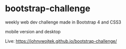 # bootstrap-challenge

weekly web dev challenge made in Bootstrap 4 and CSS3

mobile version and desktop 

Live: https://johnywojtek.github.io/bootstrap-challenge/
